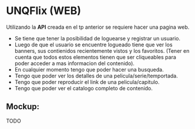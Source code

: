 # UNQFlix (WEB)

Utilizando la **API** creada en el tp anterior se requiere hacer una pagina web.

* Se tiene que tener la posibilidad de loguearse y registrar un usuario.
* Luego de que el usuario se encuentre logueado tiene que ver los banners, sus contienidos recientemente vistos y los favoritos. (Tener en cuenta que todos estos elementos tienen que ser cliqueables para poder acceder a mas informacion del contenido).
* En cualquier momento tengo que poder hacer una busqueda.
* Tengo que poder ver los detalles de una pelicula/serie/temportada.
* Tengo que poder reproducir el link de una pelicula/capitulo.
* Tengo que poder ver el catalogo completo de contenido.

## Mockup:

TODO